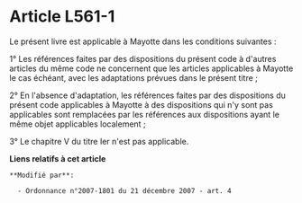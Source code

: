 # Article L561-1

Le présent livre est applicable à Mayotte dans les conditions suivantes : 

1° Les références faites par des dispositions du présent code à d'autres articles du même code ne concernent que les articles
applicables à Mayotte le cas échéant, avec les adaptations prévues dans le présent titre ; 

2° En l'absence d'adaptation, les références faites par des dispositions du présent code applicables à Mayotte à des
dispositions qui n'y sont pas applicables sont remplacées par les références aux dispositions ayant le même objet applicables
localement ; 

3° Le chapitre V du titre Ier n'est pas applicable.

**Liens relatifs à cet article**

	**Modifié par**:

	  - Ordonnance n°2007-1801 du 21 décembre 2007 - art. 4
